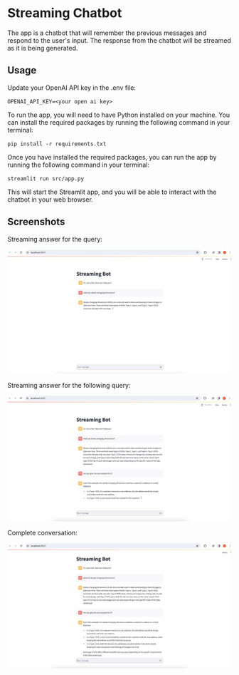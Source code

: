 # Streaming Chatbot

The app is a chatbot that will remember the previous messages and respond to the user's input. The response from the chatbot will be streamed as it is being generated.

## Usage

Update your OpenAI API key in the .env file:

```
OPENAI_API_KEY=<your open ai key>
```

To run the app, you will need to have Python installed on your machine. You can install the required packages by running the following command in your terminal:

```
pip install -r requirements.txt
```

Once you have installed the required packages, you can run the app by running the following command in your terminal:

```
streamlit run src/app.py
```

This will start the Streamlit app, and you will be able to interact with the chatbot in your web browser.


## Screenshots

Streaming answer for the query:

![alt text](images/streaming_answer_1.png)


Streaming answer for the following query:

![alt text](images/streaming_answer_2.png)


Complete conversation:

![alt text](images/conversation.png)
